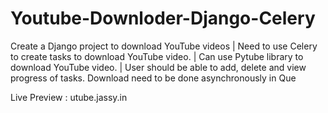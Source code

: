 # Youtube-Downloder-Django-Celery
Create a Django project to download YouTube videos  |   Need to use Celery to create tasks to download YouTube video. |  Can use Pytube library to download YouTube video. | User should be able to add, delete and view progress of tasks. Download need to be done asynchronously in Que


Live Preview :  utube.jassy.in
